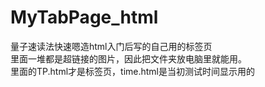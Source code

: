 # MyTabPage_html
量子速读法快速嗯造html入门后写的自己用的标签页<br>
里面一堆都是超链接的图片，因此把文件夹放电脑里就能用。<br>
里面的TP.html才是标签页，time.html是当初测试时间显示用的<br>
<br>
